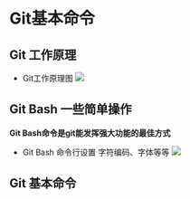 # Git基本命令

## Git 工作原理

- Git工作原理图
![](Git )


## Git Bash 一些简单操作

**Git Bash命令是git能发挥强大功能的最佳方式**
- Git Bash 命令行设置 字符编码、字体等等
![][GitBash]



## Git 基本命令



<!--文档注释  -->
[GitBash]:images/gitBash.png

